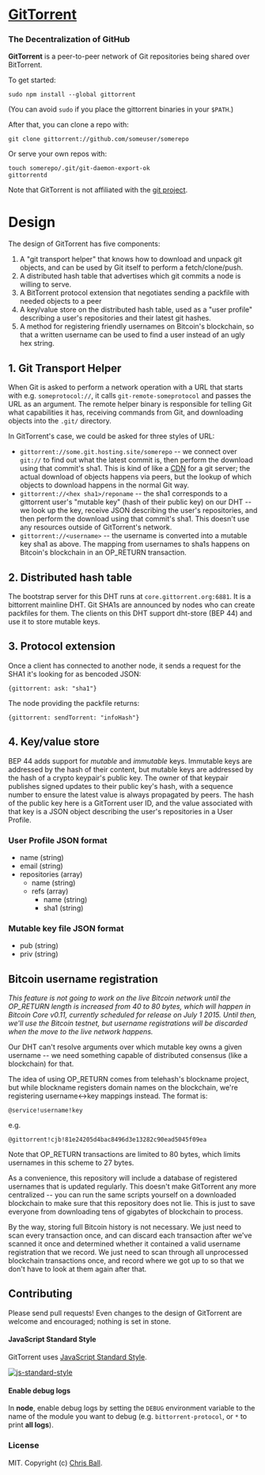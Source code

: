 # [GitTorrent](http://gittorrent.org)

### The Decentralization of GitHub

**GitTorrent** is a peer-to-peer network of Git repositories being shared over BitTorrent.

To get started:
```
sudo npm install --global gittorrent
```
(You can avoid `sudo` if you place the gittorrent binaries in your `$PATH`.)

After that, you can clone a repo with:
```
git clone gittorrent://github.com/someuser/somerepo
```
Or serve your own repos with:
```
touch somerepo/.git/git-daemon-export-ok
gittorrentd
```

Note that GitTorrent is not affiliated with the [git project](http://git-scm.com/).

# Design

The design of GitTorrent has five components:  

1. A "git transport helper" that knows how to download and unpack git objects, and can be used by Git itself to perform a fetch/clone/push.  
1. A distributed hash table that advertises which git commits a node is willing to serve.  
1. A BitTorrent protocol extension that negotiates sending a packfile with needed objects to a peer  
1. A key/value store on the distributed hash table, used as a "user profile" describing a user's repositories and their latest git hashes.  
1. A method for registering friendly usernames on Bitcoin's blockchain, so that a written username can be used to find a user instead of an ugly hex string.

## 1. Git Transport Helper

When Git is asked to perform a network operation with a URL that starts with e.g. `someprotocol://`, it calls `git-remote-someprotocol` and passes the URL as an argument.  The remote helper binary is responsible for telling Git what capabilities it has, receiving commands from Git, and downloading objects into the `.git/` directory.

In GitTorrent's case, we could be asked for three styles of URL:
* `gittorrent://some.git.hosting.site/somerepo` -- we connect over `git://` to find out what the latest commit is, then perform the download using that commit's sha1.  This is kind of like a [CDN](CDN) for a git server; the actual download of objects happens via peers, but the lookup of which objects to download happens in the normal Git way.
* `gittorrent://<hex sha1>/reponame` -- the sha1 corresponds to a gittorrent user's "mutable key" (hash of their public key) on our DHT -- we look up the key, receive JSON describing the user's repositories, and then perform the download using that commit's sha1.  This doesn't use any resources outside of GitTorrent's network.
* `gittorrent://<username>` -- the username is converted into a mutable key sha1 as above.  The mapping from usernames to sha1s happens on Bitcoin's blockchain in an OP_RETURN transaction.

## 2. Distributed hash table

The bootstrap server for this DHT runs at `core.gittorrent.org:6881`.  It is a bittorrent mainline DHT.  Git SHA1s are announced by nodes who can create packfiles for them.  The clients on this DHT support dht-store (BEP 44) and use it to store mutable keys.

## 3. Protocol extension

Once a client has connected to another node, it sends a request for the SHA1 it's looking for as bencoded JSON:
```
{gittorrent: ask: "sha1"}
```
The node providing the packfile returns:
```
{gittorrent: sendTorrent: "infoHash"}
```

## 4. Key/value store
BEP 44 adds support for *mutable* and *immutable* keys.  Immutable keys are addressed by the hash of their content, but mutable keys are addressed by the hash of a crypto keypair's public key.  The owner of that keypair publishes signed updates to their public key's hash, with a sequence number to ensure the latest value is always propagated by peers.  The hash of the public key here is a GitTorrent user ID, and the value associated with that key is a JSON object describing the user's repositories in a User Profile.

### User Profile JSON format
* name (string)
* email (string)
* repositories (array)
  * name (string)
  * refs (array)
    * name (string)
    * sha1 (string)

### Mutable key file JSON format
* pub (string)
* priv (string)

## Bitcoin username registration

*This feature is not going to work on the live Bitcoin network until the OP_RETURN length is increased from 40 to 80 bytes, which will happen in Bitcoin Core v0.11, currently scheduled for release on July 1 2015.  Until then, we'll use the Bitcoin testnet, but username registrations will be discarded when the move to the live network happens.*

Our DHT can't resolve arguments over which mutable key owns a given username -- we need something capable of distributed consensus (like a blockchain) for that.

The idea of using OP_RETURN comes from telehash's blockname project, but while blockname registers domain names on the blockchain, we're registering username<->key mappings instead.  The format is:
```
@service!username!key
```
e.g.
```
@gittorrent!cjb!81e24205d4bac8496d3e13282c90ead5045f09ea
```

Note that OP_RETURN transactions are limited to 80 bytes, which limits usernames in this scheme to 27 bytes.

As a convenience, this repository will include a database of registered usernames that is updated regularly.  This doesn't make GitTorrent any more centralized -- you can run the same scripts yourself on a downloaded blockchain to make sure that this repository does not lie.  This is just to save everyone from downloading tens of gigabytes of blockchain to process.

By the way, storing full Bitcoin history is not necessary.  We just need to scan every transaction once, and can discard each transaction after we've scanned it once and determined whether it contained a valid username registration that we record.  We just need to scan through all unprocessed blockchain transactions once, and record where we got up to so that we don't have to look at them again after that.

## Contributing

Please send pull requests!  Even changes to the design of GitTorrent are welcome and encouraged; nothing is set in stone.

#### JavaScript Standard Style

GitTorrent uses [JavaScript Standard Style](https://github.com/feross/standard).

[![js-standard-style](https://raw.githubusercontent.com/feross/standard/master/badge.png)](https://github.com/feross/standard)

#### Enable debug logs

In **node**, enable debug logs by setting the `DEBUG` environment variable to the name of the
module you want to debug (e.g. `bittorrent-protocol`, or `*` to print **all logs**).

### License

MIT. Copyright (c) [Chris Ball](http://printf.net).
